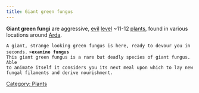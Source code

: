 ```yaml
---
title: Giant green fungus
---
```


**Giant green fungi** are aggressive, [evil](alignment "wikilink")
[level](level "wikilink") ~11-12 [plants](plant "wikilink"), found in
various locations around [Arda](Arda "wikilink").

`A giant, strange looking green fungus is here, ready to devour you in seconds.`
`>`**`examine fungus`**
`This giant green fungus is a rare but deadly species of giant fungus. Able`
`to animate itself it considers you its next meal upon which to lay new`
`fungal filaments and derive nourishment.`

[Category: Plants](Category:_Plants "wikilink")